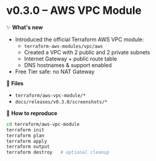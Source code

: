 # v0.3.0 – AWS VPC Module

✨ **What's new**

- Introduced the official Terraform AWS VPC module:
  - `terraform-aws-modules/vpc/aws`
  - Created a VPC with 2 public and 2 private subnets
  - Internet Gateway + public route table
  - DNS hostnames & support enabled
- Free Tier safe: no NAT Gateway

📂 **Files**

- `terraform/aws-vpc-module/*`
- `docs/releases/v0.3.0/screenshots/*`

🔧 **How to reproduce**

```bash
cd terraform/aws-vpc-module
terraform init
terraform plan
terraform apply
terraform output
terraform destroy   # optional cleanup
```
